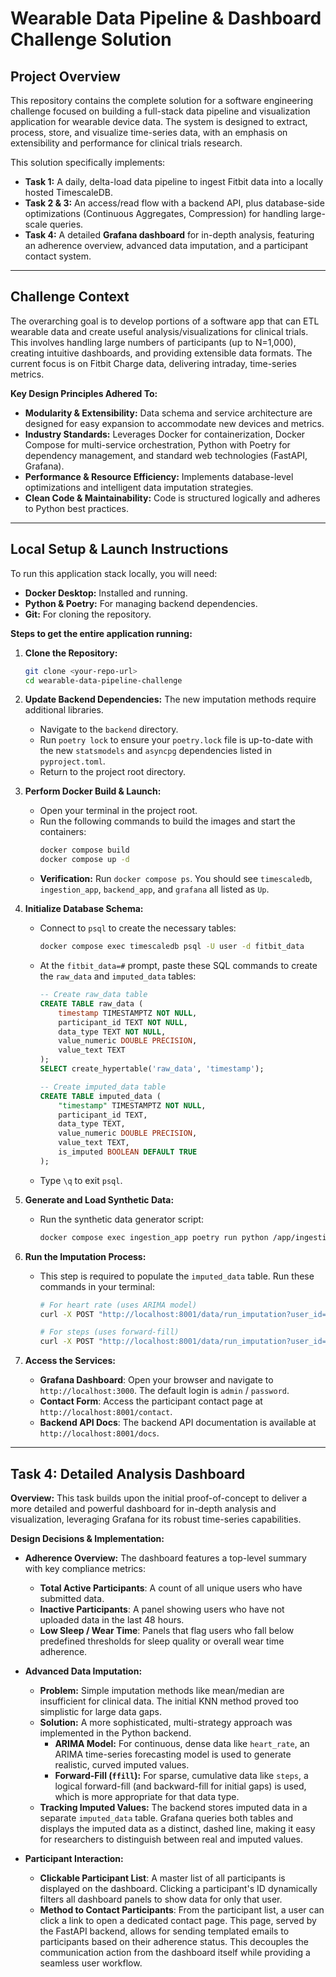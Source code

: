 # Wearable Data Pipeline & Dashboard Challenge Solution

## Project Overview

This repository contains the complete solution for a software engineering challenge focused on building a full-stack data pipeline and visualization application for wearable device data. The system is designed to extract, process, store, and visualize time-series data, with an emphasis on extensibility and performance for clinical trials research.

This solution specifically implements:
* **Task 1:** A daily, delta-load data pipeline to ingest Fitbit data into a locally hosted TimescaleDB.
* **Task 2 & 3:** An access/read flow with a backend API, plus database-side optimizations (Continuous Aggregates, Compression) for handling large-scale queries.
* **Task 4:** A detailed **Grafana dashboard** for in-depth analysis, featuring an adherence overview, advanced data imputation, and a participant contact system.

---
## Challenge Context

The overarching goal is to develop portions of a software app that can ETL wearable data and create useful analysis/visualizations for clinical trials. This involves handling large numbers of participants (up to N=1,000), creating intuitive dashboards, and providing extensible data formats. The current focus is on Fitbit Charge data, delivering intraday, time-series metrics.

**Key Design Principles Adhered To:**
* **Modularity & Extensibility:** Data schema and service architecture are designed for easy expansion to accommodate new devices and metrics.
* **Industry Standards:** Leverages Docker for containerization, Docker Compose for multi-service orchestration, Python with Poetry for dependency management, and standard web technologies (FastAPI, Grafana).
* **Performance & Resource Efficiency:** Implements database-level optimizations and intelligent data imputation strategies.
* **Clean Code & Maintainability:** Code is structured logically and adheres to Python best practices.

---

## Local Setup & Launch Instructions

To run this application stack locally, you will need:

* **Docker Desktop:** Installed and running.
* **Python & Poetry:** For managing backend dependencies.
* **Git:** For cloning the repository.

**Steps to get the entire application running:**

1.  **Clone the Repository:**
    ```bash
    git clone <your-repo-url>
    cd wearable-data-pipeline-challenge
    ```

2.  **Update Backend Dependencies:** The new imputation methods require additional libraries.
    * Navigate to the `backend` directory.
    * Run `poetry lock` to ensure your `poetry.lock` file is up-to-date with the new `statsmodels` and `asyncpg` dependencies listed in `pyproject.toml`.
    * Return to the project root directory.

3.  **Perform Docker Build & Launch:**
    * Open your terminal in the project root.
    * Run the following commands to build the images and start the containers:
        ```bash
        docker compose build
        docker compose up -d
        ```
    * **Verification:** Run `docker compose ps`. You should see `timescaledb`, `ingestion_app`, `backend_app`, and `grafana` all listed as `Up`.

4.  **Initialize Database Schema:**
    * Connect to `psql` to create the necessary tables:
        ```bash
        docker compose exec timescaledb psql -U user -d fitbit_data
        ```
    * At the `fitbit_data=#` prompt, paste these SQL commands to create the `raw_data` and `imputed_data` tables:
        ```sql
        -- Create raw_data table
        CREATE TABLE raw_data (
            timestamp TIMESTAMPTZ NOT NULL,
            participant_id TEXT NOT NULL,
            data_type TEXT NOT NULL,
            value_numeric DOUBLE PRECISION,
            value_text TEXT
        );
        SELECT create_hypertable('raw_data', 'timestamp');

        -- Create imputed_data table
        CREATE TABLE imputed_data (
            "timestamp" TIMESTAMPTZ NOT NULL,
            participant_id TEXT,
            data_type TEXT,
            value_numeric DOUBLE PRECISION,
            value_text TEXT,
            is_imputed BOOLEAN DEFAULT TRUE
        );
        ```
    * Type `\q` to exit `psql`.

5.  **Generate and Load Synthetic Data:**
    * Run the synthetic data generator script:
        ```bash
        docker compose exec ingestion_app poetry run python /app/ingestion/synthetic_data_generator.py
        ```

6.  **Run the Imputation Process:**
    * This step is required to populate the `imputed_data` table. Run these commands in your terminal:
        ```bash
        # For heart rate (uses ARIMA model)
        curl -X POST "http://localhost:8001/data/run_imputation?user_id=test_participant_1&metric=heart_rate"

        # For steps (uses forward-fill)
        curl -X POST "http://localhost:8001/data/run_imputation?user_id=test_participant_1&metric=steps"
        ```

7.  **Access the Services:**
    * **Grafana Dashboard**: Open your browser and navigate to `http://localhost:3000`. The default login is `admin` / `password`.
    * **Contact Form**: Access the participant contact page at `http://localhost:8001/contact`.
    * **Backend API Docs**: The backend API documentation is available at `http://localhost:8001/docs`.

---
## **Task 4: Detailed Analysis Dashboard**

**Overview:**
This task builds upon the initial proof-of-concept to deliver a more detailed and powerful dashboard for in-depth analysis and visualization, leveraging Grafana for its robust time-series capabilities.

**Design Decisions & Implementation:**
* **Adherence Overview:** The dashboard features a top-level summary with key compliance metrics:
    * **Total Active Participants**: A count of all unique users who have submitted data.
    * **Inactive Participants**: A panel showing users who have not uploaded data in the last 48 hours.
    * **Low Sleep / Wear Time**: Panels that flag users who fall below predefined thresholds for sleep quality or overall wear time adherence.

* **Advanced Data Imputation:**
    * **Problem:** Simple imputation methods like mean/median are insufficient for clinical data. The initial KNN method proved too simplistic for large data gaps.
    * **Solution:** A more sophisticated, multi-strategy approach was implemented in the Python backend.
        * **ARIMA Model:** For continuous, dense data like `heart_rate`, an ARIMA time-series forecasting model is used to generate realistic, curved imputed values.
        * **Forward-Fill (`ffill`):** For sparse, cumulative data like `steps`, a logical forward-fill (and backward-fill for initial gaps) is used, which is more appropriate for that data type.
    * **Tracking Imputed Values:** The backend stores imputed data in a separate `imputed_data` table. Grafana queries both tables and displays the imputed data as a distinct, dashed line, making it easy for researchers to distinguish between real and imputed values.

* **Participant Interaction:**
    * **Clickable Participant List**: A master list of all participants is displayed on the dashboard. Clicking a participant's ID dynamically filters all dashboard panels to show data for only that user.
    * **Method to Contact Participants**: From the participant list, a user can click a link to open a dedicated contact page. This page, served by the FastAPI backend, allows for sending templated emails to participants based on their adherence status. This decouples the communication action from the dashboard itself while providing a seamless user workflow.